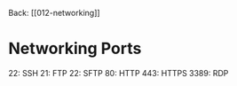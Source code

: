 Back: [[012-networking]]

# Networking Ports

22: SSH
21: FTP
22: SFTP
80: HTTP
443: HTTPS
3389: RDP